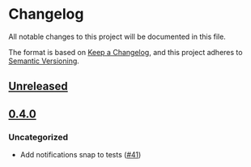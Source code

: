 # Changelog
All notable changes to this project will be documented in this file.

The format is based on [Keep a Changelog](https://keepachangelog.com/en/1.0.0/),
and this project adheres to [Semantic Versioning](https://semver.org/spec/v2.0.0.html).

## [Unreleased]

## [0.4.0]
### Uncategorized
- Add notifications snap to tests ([#41](https://github.com/MetaMask/test-snaps/pull/41))

[Unreleased]: https://github.com/MetaMask/test-snaps/compare/v0.4.0...HEAD
[0.4.0]: https://github.com/MetaMask/test-snaps/releases/tag/v0.4.0
